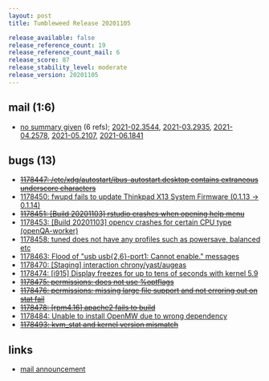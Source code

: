 ```yaml
---
layout: post
title: Tumbleweed Release 20201105

release_available: false
release_reference_count: 19
release_reference_count_mail: 6
release_score: 87
release_stability_level: moderate
release_version: 20201105
---
```


## mail (1:6)

- [no summary given](https://github.com/boombatower/tumbleweed-review/issues/10) (6 refs); [2021-02.3544](https://github.com/boombatower/tumbleweed-review/issues/10), [2021-03.2935](https://github.com/boombatower/tumbleweed-review/issues/10), [2021-04.2578](https://github.com/boombatower/tumbleweed-review/issues/10), [2021-05.2107](https://github.com/boombatower/tumbleweed-review/issues/10), [2021-06.1841](https://github.com/boombatower/tumbleweed-review/issues/10)

## bugs (13)

<!--more-->

- ~~[1178447: /etc/xdg/autostart/ibus-autostart.desktop contains extraneous underscore characters](https://bugzilla.opensuse.org/show_bug.cgi?id=1178447)~~
- [1178450: fwupd fails to update Thinkpad X13 System Firmware (0.1.13 → 0.1.14)](https://bugzilla.opensuse.org/show_bug.cgi?id=1178450)
- ~~[1178451: \[Build 20201103\] rstudio crashes when opening help menu](https://bugzilla.opensuse.org/show_bug.cgi?id=1178451)~~
- [1178453: \[Build 20201103\] opencv crashes for certain CPU type (openQA-worker)](https://bugzilla.opensuse.org/show_bug.cgi?id=1178453)
- [1178458: tuned does not have any profiles such as powersave, balanced etc](https://bugzilla.opensuse.org/show_bug.cgi?id=1178458)
- [1178463: Flood of "usb usb{2,6}-port1: Cannot enable." messages](https://bugzilla.opensuse.org/show_bug.cgi?id=1178463)
- [1178470: \[Staging\] interaction chrony/yast/augeas](https://bugzilla.opensuse.org/show_bug.cgi?id=1178470)
- [1178474: \[i915\] Display freezes for up to tens of seconds with kernel 5.9](https://bugzilla.opensuse.org/show_bug.cgi?id=1178474)
- ~~[1178475: permissions: does not use %optflags](https://bugzilla.opensuse.org/show_bug.cgi?id=1178475)~~
- ~~[1178476: permissions: missing large file support and not erroring out on stat fail](https://bugzilla.opensuse.org/show_bug.cgi?id=1178476)~~
- ~~[1178478: \[rpm4.16\] apache2 fails to build](https://bugzilla.opensuse.org/show_bug.cgi?id=1178478)~~
- [1178484: Unable to install OpenMW due to wrong dependency](https://bugzilla.opensuse.org/show_bug.cgi?id=1178484)
- ~~[1178493: kvm_stat and kernel version mismatch](https://bugzilla.opensuse.org/show_bug.cgi?id=1178493)~~



## links

- [mail announcement](https://github.com/boombatower/tumbleweed-review/issues/10)
